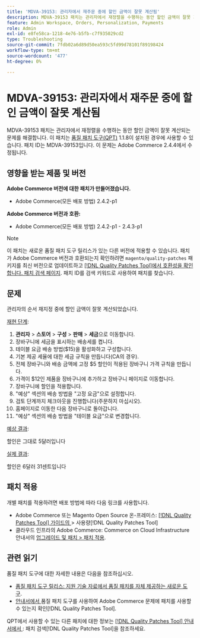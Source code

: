 ```yaml
---
title: 'MDVA-39153: 관리자에서 재주문 중에 할인 금액이 잘못 계산됨'
description: MDVA-39153 패치는 관리자에서 재정렬을 수행하는 동안 할인 금액이 잘못 계산되는 문제를 해결합니다. 이 패치는 [Quality Patches Tool (QPT)](https://experienceleague.adobe.com/ko/docs/commerce-operations/tools/quality-patches-tool/quality-patches-tool-to-self-serve-quality-patches) 1.1.8이 설치된 경우 사용할 수 있습니다. 패치 ID는 MDVA-39153입니다. 이 문제는 Adobe Commerce 2.4.4에서 수정됩니다.
feature: Admin Workspace, Orders, Personalization, Payments
role: Admin
exl-id: e8fe58ca-1218-4e76-b5fb-c7f935029cd2
type: Troubleshooting
source-git-commit: 7fdb02a6d89d50ea593c5fd99d78101f89198424
workflow-type: tm+mt
source-wordcount: '477'
ht-degree: 0%

---
```


# MDVA-39153: 관리자에서 재주문 중에 할인 금액이 잘못 계산됨

MDVA-39153 패치는 관리자에서 재정렬을 수행하는 동안 할인 금액이 잘못 계산되는 문제를 해결합니다. 이 패치는 [품질 패치 도구(QPT)](https://experienceleague.adobe.com/ko/docs/commerce-operations/tools/quality-patches-tool/quality-patches-tool-to-self-serve-quality-patches) 1.1.8이 설치된 경우에 사용할 수 있습니다. 패치 ID는 MDVA-39153입니다. 이 문제는 Adobe Commerce 2.4.4에서 수정됩니다.

## 영향을 받는 제품 및 버전

**Adobe Commerce 버전에 대한 패치가 만들어졌습니다.**

* Adobe Commerce(모든 배포 방법) 2.4.2-p1

**Adobe Commerce 버전과 호환:**

* Adobe Commerce(모든 배포 방법) 2.4.2-p1 - 2.4.3-p1

>[!NOTE]
>
>이 패치는 새로운 품질 패치 도구 릴리스가 있는 다른 버전에 적용할 수 있습니다. 패치가 Adobe Commerce 버전과 호환되는지 확인하려면 `magento/quality-patches` 패키지를 최신 버전으로 업데이트하고 [[!DNL Quality Patches Tool]에서 호환성을 확인합니다. 패치 검색 페이지](https://experienceleague.adobe.com/ko/docs/commerce-operations/tools/quality-patches-tool/quality-patches-tool-to-self-serve-quality-patches). 패치 ID를 검색 키워드로 사용하여 패치를 찾습니다.

## 문제

관리자의 순서 재지정 중에 할인 금액이 잘못 계산되었습니다.

<u>재현 단계</u>:

1. **관리자** > **스토어** > **구성** > **판매** > **세금**&#x200B;으로 이동합니다.
1. 장바구니에 세금을 표시하는 배송세를 켭니다.
1. 테이블 요금 배송 방법($15)을 활성화하고 구성합니다.
1. 기본 제공 세율에 대한 세금 규칙을 만듭니다(CA의 경우).
1. 전체 장바구니와 배송 금액에 고정 $5 할인이 적용된 장바구니 가격 규칙을 만듭니다.
1. 가격이 $12인 제품을 장바구니에 추가하고 장바구니 페이지로 이동합니다.
1. 장바구니에 할인을 적용합니다.
1. &quot;예상&quot; 섹션의 배송 방법을 &quot;고정 요금&quot;으로 설정합니다.
1. 검토 단계까지 체크아웃을 진행합니다(주문하지 마십시오).
1. 홈페이지로 이동한 다음 장바구니로 돌아갑니다.
1. &quot;예상&quot; 섹션의 배송 방법을 &quot;테이블 요금&quot;으로 변경합니다.

<u>예상 결과</u>:

할인은 그대로 5달러입니다

<u>실제 결과</u>:

할인은 6달러 31센트입니다

## 패치 적용

개별 패치를 적용하려면 배포 방법에 따라 다음 링크를 사용합니다.

* Adobe Commerce 또는 Magento Open Source 온-프레미스: [[!DNL Quality Patches Tool]  가이드의 ](/help/tools/quality-patches-tool/usage.md)> 사용량[!DNL Quality Patches Tool]
* 클라우드 인프라의 Adobe Commerce: Commerce on Cloud Infrastructure 안내서의 [업그레이드 및 패치 > 패치 적용](https://experienceleague.adobe.com/docs/commerce-cloud-service/user-guide/develop/upgrade/apply-patches.html?lang=ko).

## 관련 읽기

품질 패치 도구에 대한 자세한 내용은 다음을 참조하십시오.

* [품질 패치 도구 릴리스: 지원 기술 자료에서 품질 패치를 자체 제공하는 새로운 도구](https://experienceleague.adobe.com/ko/docs/commerce-operations/tools/quality-patches-tool/quality-patches-tool-to-self-serve-quality-patches).
* [ 안내서에서 ](/help/tools/quality-patches-tool/patches-available-in-qpt/check-patch-for-magento-issue-with-magento-quality-patches.md)품질 패치 도구를 사용하여 Adobe Commerce 문제에 패치를 사용할 수 있는지 확인[!DNL Quality Patches Tool].

QPT에서 사용할 수 있는 다른 패치에 대한 정보는 [[!DNL Quality Patches Tool] 안내서에서 ](https://experienceleague.adobe.com/tools/commerce-quality-patches/index.html?lang=ko): 패치 검색[!DNL Quality Patches Tool]을 참조하세요.
